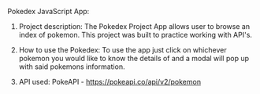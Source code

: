 Pokedex JavaScript App:

1. Project description:
The Pokedex Project App allows user to browse an index of pokemon. 
This project was built to practice working with API's.

2. How to use the Pokedex:
To use the app just click on whichever pokemon you would like to know the details of and a modal will pop up with said pokemons information.

3. API used:
PokeAPI - https://pokeapi.co/api/v2/pokemon
